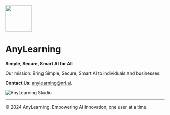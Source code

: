 
<img width=84 src="https://github.com/user-attachments/assets/6f6824a9-634d-4c78-91a4-588ede7ed79d"/>

# AnyLearning

**Simple, Secure, Smart AI for All**

Our mission: Bring Simple, Secure, Smart AI to individuals and businesses.

**Contact Us:** [anylearning@nrl.ai](anylearning@nrl.ai).

![AnyLearning Studio](https://github.com/user-attachments/assets/66875c36-40fb-4c1d-b829-1ccd5f3dbcac)

---

© 2024 AnyLearning. Empowering AI innovation, one user at a time.
